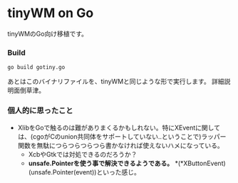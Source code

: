 
# tinyWM on Go

tinyWMのGo向け移植です。

### Build

```
go build gotiny.go
```

あとはこのバイナリファイルを、tinyWMと同じような形で実行します。
詳細説明面倒草津。

### 個人的に思ったこと

 - XlibをGoで触るのは難がありまくるかもしれない。特にXEventに関しては、(cgoがCのunion共同体をサポートしていない..ということで)ラッパー関数を無駄につらつらつらつら書かなければ使えないハメになっている。
   - XcbやGtkでは対処できるのだろうか？ 
   - **unsafe.Pointerを使う事で解決できるようである。** *(*XButtonEvent)(unsafe.Pointer(event))といった感じ。
